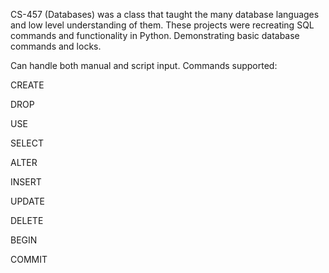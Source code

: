 CS-457 (Databases) was a class that taught the many database languages and low level understanding of them. These projects were recreating SQL commands and functionality in Python. Demonstrating basic database commands and locks.

Can handle both manual and script input. Commands supported:

CREATE
   
DROP 
   
USE 
   
SELECT 
   
ALTER 
   
INSERT 
   
UPDATE 
   
DELETE
   
BEGIN
   
COMMIT
